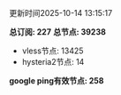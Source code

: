 更新时间2025-10-14 13:15:17

**总订阅: 227**
**总节点: 39238**
- vless节点: 13425
- hysteria2节点: 14

**google ping有效节点: 258**
